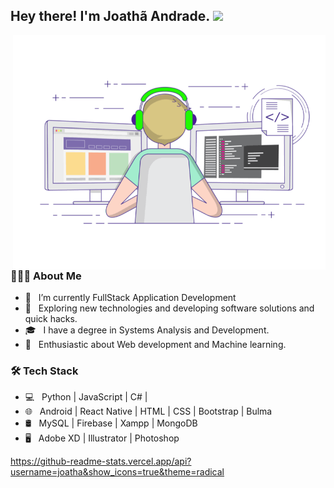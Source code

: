 <h2> Hey there! I'm Joathã Andrade. <img src="https://github.com/souvikguria98/souvikguria98/blob/master/Hi.gif" width="25"></h2>
<img align="right" alt="GIF" src="https://raw.githubusercontent.com/devSouvik/devSouvik/master/gif3.gif" width="500"/>

<h3> 👨🏻‍💻 About Me </h3>

- 🔭 &nbsp; I’m currently FullStack Application Development
- 🤔 &nbsp; Exploring new technologies and developing software solutions and quick hacks.
- 🎓 &nbsp; I have a degree in Systems Analysis and Development.
- 🌱 &nbsp; Enthusiastic about Web development and Machine learning.

<h3>🛠 Tech Stack</h3>

- 💻 &nbsp; Python | JavaScript | C# | 
- 🌐 &nbsp; Android | React Native | HTML | CSS | Bootstrap | Bulma
- 🛢 &nbsp; MySQL | Firebase | Xampp | MongoDB
- 🖥 &nbsp; Adobe XD | Illustrator | Photoshop

https://github-readme-stats.vercel.app/api?username=joatha&show_icons=true&theme=radical
